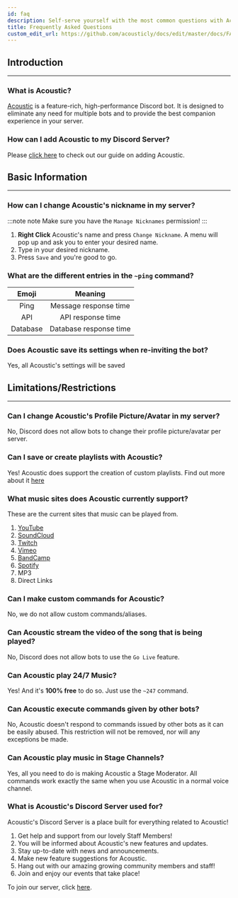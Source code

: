 ```yaml
---
id: faq
description: Self-serve yourself with the most common questions with Acoustic!
title: Frequently Asked Questions
custom_edit_url: https://github.com/acousticly/docs/edit/master/docs/FAQ.md
---
```


<!-- The start of the Introduction Section -->
## Introduction
-----
### What is Acoustic?
[Acoustic](/landing) is a feature-rich, high-performance Discord bot. It is designed to eliminate any need for multiple bots and to provide the best companion experience in your server.
### How can I add Acoustic to my Discord Server?
Please [click here](/adding_acoustic) to check out our guide on adding Acoustic.
## Basic Information
-----

### How can I change Acoustic's nickname in my server?
:::note note
Make sure you have the `Manage Nicknames` permission!
:::
1. **Right Click** Acoustic's name and press `Change Nickname`. A menu will pop up and ask you to enter your desired name.
2. Type in your desired nickname.
3. Press `Save` and you're good to go.

### What are the different entries in the `~ping` command?

| Emoji  | Meaning               |
|:------:|:---------------------:|
| Ping   | Message response time     |
| API    | API response time  |
| Database| Database response time   |

### Does Acoustic save its settings when re-inviting the bot?
Yes, all Acoustic's settings will be saved
<!-- The end of the Basic Information Section -->

<!-- The start of the Limitations/Restrictions Section -->
## Limitations/Restrictions
-----
### Can I change Acoustic's Profile Picture/Avatar in my server?
No, Discord does not allow bots to change their profile picture/avatar per server.

### Can I save or create playlists with Acoustic?
Yes! Acoustic does support the creation of custom playlists. Find out more about it [here](Playlists.md)

### What music sites does Acoustic currently support?
These are the current sites that music can be played from.

1. [YouTube](https://www.youtube.com/)
2. [SoundCloud](https://www.soundcloud.com/)
3. [Twitch](https://www.twitch.tv/)
4. [Vimeo](https://www.vimeo.com/)
5. [BandCamp](https://www.bandcamp.com)
6. [Spotify](https://www.spotify.com/)
7. MP3
8. Direct Links

### Can I make custom commands for Acoustic?
No, we do not allow custom commands/aliases.

### Can Acoustic stream the video of the song that is being played?
No, Discord does not allow bots to use the `Go Live` feature.
### Can Acoustic play 24/7 Music?
Yes! And it's **100% free** to do so. Just use the `~247` command.
### Can Acoustic execute commands given by other bots?
No, Acoustic doesn't respond to commands issued by other bots as it can be easily abused. This restriction will not be removed, nor will any exceptions be made.

### Can Acoustic play music in Stage Channels?
Yes, all you need to do is making Acoustic a Stage Moderator. All commands work exactly the same when you use Acoustic in a normal voice channel.

### What is Acoustic's Discord Server used for?
Acoustic's Discord Server is a place built for everything related to Acoustic!
1. Get help and support from our lovely Staff Members!
2. You will be informed about Acoustic's new features and updates.
3. Stay up-to-date with news and announcements.
4. Make new feature suggestions for Acoustic.
5. Hang out with our amazing growing community members and staff!
6. Join and enjoy our events that take place!

To join our server, click [here](https://acoustic.to/support).
